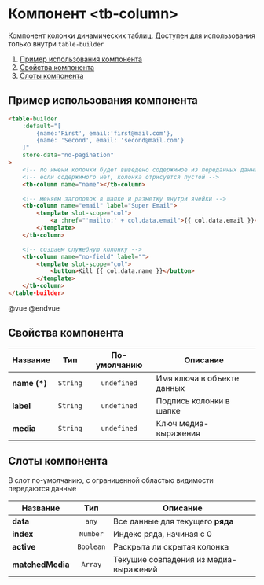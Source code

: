 # Компонент &lt;tb-column&gt;

Компонент колонки динамических таблиц. Доступен для использования только внутри `table-builder`

1. [Пример использования компонента](#tbc-example)
2. [Свойства компонента](#tbc-options)
3. [Слоты компонента](#tbc-slots)


## <a name="tbc-example"></a> Пример использования компонента

```html
<table-builder
    :default="[
        {name:'First', email:'first@mail.com'},
        {name: 'Second', email: 'second@mail.com'}
    ]"
    store-data="no-pagination"
>
    <!-- по имени колонки будет выведено содержимое из переданных данных, если оно есть -->
    <!-- если содержимого нет, колонка отрисуется пустой -->
    <tb-column name="name"></tb-column>

    <!-- меняем заголовок в шапке и разметку внутри ячейки -->
    <tb-column name="email" label="Super Email">
        <template slot-scope="col">
            <a :href="'mailto:' + col.data.email">{{ col.data.email }}</a>
        </template>
    </tb-column>

    <!-- создаем служебную колонку -->
    <tb-column name="no-field" label="">
        <template slot-scope="col">
            <button>Kill {{ col.data.name }}</button>
        </template>
    </tb-column>
</table-builder>
```

@vue
<table-builder
    :default="[
        {name:'First', email:'first@mail.com'},
        {name: 'Second', email: 'second@mail.com'}
    ]"
    store-data="no-pagination">
    <tb-column name="name" label="Super Name"></tb-column>
    <tb-column name="email">
        <template slot-scope="col">
            <a :href="'mailto:' + col.data.email">{{ col.data.email }}</a>
        </template>
    </tb-column>
    <tb-column name="no-field" label="">
        <template slot-scope="col">
            <button>Kill {{ col.data.name }}</button>
        </template>
    </tb-column>
</table-builder>
@endvue


## <a name="tbc-options"></a> Свойства компонента

| Название     | Тип      | По-умолчанию      | Описание                   |
|--------------|:--------:|:-----------------:|----------------------------|
| **name (*)** | `String` | `undefined`       | Имя ключа в объекте данных |
| **label**    | `String` | `undefined`       | Подпись колонки в шапке    |
| **media**    | `String` | `undefined`       | Ключ медиа-выражения       |


## <a name="tbc-slots"></a> Слоты компонента

В слот по-умолчанию, с ограниценной областью видимости передаются данные

| Название         | Тип       | Описание                              |
|------------------|:---------:|---------------------------------------|
| **data**         | `any`     | Все данные для текущего **ряда**      |
| **index**        | `Number`  | Индекс ряда, начиная с 0              |
| **active**       | `Boolean` | Раскрыта ли скрытая колонка           |
| **matchedMedia** | `Array`   | Текущие совпадения из медиа-выражений |